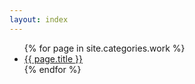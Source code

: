 ```yaml
---
layout: index
---
```


<ul class="posts">
  {% for page in site.categories.work %}
  <li>
  	<!--{% if page.link %}<small class="datetime muted" style="">{{ page.link }}</small>{% endif %}-->
  	<a href="{{ page.url }}">{{ page.title }}</a>
  </li>
  {% endfor %}
</ul>
